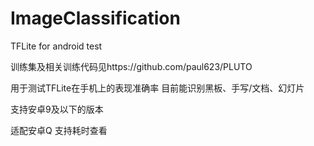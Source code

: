 # ImageClassification
TFLite for android test

训练集及相关训练代码见https://github.com/paul623/PLUTO

用于测试TFLite在手机上的表现准确率
目前能识别黑板、手写/文档、幻灯片

支持安卓9及以下的版本

适配安卓Q
支持耗时查看
